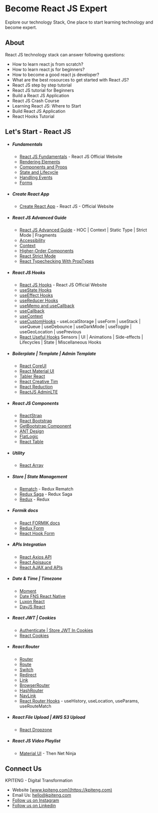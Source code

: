 # Become React JS Expert 
Explore our technology Stack, One place to start learning technology and become expert.

About
-----
React JS technology stack can answer following questions:
- How to learn react js from scratch?
- How to learn react js for beginners?
- How to become a good react js developer?
- What are the best rosources to get started with React JS?
- React JS step by step tutorial
- React JS tutorial for Beginners
- Build a React JS Application
- React JS Crash Course
- Learning React JS: Where to Start
- Build React JS Application
- React Hooks Tutorial

Let's Start - React JS
-----
- ##### Fundamentals
  - [React JS Fundamentals](https://reactjs.org/docs/hello-world.html "Raact JS Fundamentals") - React JS Official Website
  - [Rendering Elements](https://reactjs.org/docs/rendering-elements.html "Rendering Elements")
  - [Components and Props](https://reactjs.org/docs/components-and-props.html "Components and Props")
  - [State and Lifecycle](https://reactjs.org/docs/state-and-lifecycle.html "React State and Lifecycle")
  - [Handling Events](https://reactjs.org/docs/handling-events.html "Handling Events")
  - [Forms](https://reactjs.org/docs/forms.html "React Forms")
- ##### Create React App
  - [Create React App](https://reactjs.org/docs/getting-started.html "Raact JS Official Website") - React JS - Official Website
- ##### React JS Advanced Guide
  - [React JS Advanced Guide](https://reactjs.org/docs/accessibility.html "React JS Advanced Guide") - HOC | Context | Static Type | Strict Mode | Fragments
  - [Accessibility](https://reactjs.org/docs/accessibility.html "Accessibility")
  - [Context](https://reactjs.org/docs/context.html "Context")
  - [Higher-Order Components](https://reactjs.org/docs/higher-order-components.html "Higher-Order Components")
  - [React Strict Mode](https://reactjs.org/docs/strict-mode.html "React Strict Mode")
  - [React Typechecking With PropTypes](https://reactjs.org/docs/typechecking-with-proptypes.html "Typechecking With PropTypes")
- ##### React JS Hooks
  - [React JS Hooks](https://reactjs.org/docs/hooks-intro.html "React JS Hooks") - React JS Official Website
  - [useState Hooks](https://reactjs.org/docs/hooks-state.html "React useState Hooks")
  - [useEffect Hooks](https://reactjs.org/docs/hooks-effect.html "React useEffect Hooks")
  - [useReducer Hooks](https://www.robinwieruch.de/react-usereducer-hook "React useReducer Hooks")
  - [useMemo and useCallback](https://kentcdodds.com/blog/usememo-and-usecallback "React useMemo and useCallback")
  - [useCallback](https://dmitripavlutin.com/dont-overuse-react-usecallback/ "React useCallback")
  - [useContext](https://medium.com/crowdbotics/how-to-use-usereducer-in-react-hooks-for-performance-optimization-ecafca9e7bf5 "React useContext")
  - [useCustomHooks](https://github.com/aromalanil/useCustomHooks/tree/master/docs#-usegeolocation "useCustomHooks") - useLocalStorage | useForm | useStack | useQueue | useDebounce | useDarkMode | useToggle | useGeoLocation | usePrevious
  - [React Useful Hooks](https://github.com/streamich/react-use "Useful Hooks") Sensors | UI | Animations | Side-effects | Lifecycles | State | Miscellaneous Hooks
- ##### Boilerplate | Template | Admin Template
  - [React CoreUI](https://coreui.io/ "CoreUI Free Bootstrap Admin Template")
  - [React Material UI](https://material-ui.com/getting-started/templates/ "React Templates - Material UI")
  - [Tabler React](https://github.com/tabler/tabler-react "https://github.com/tabler/tabler-react")
  - [React Creative Tim](https://www.creative-tim.com/product/material-dashboard-react?partner=104080 "React Creative Tim")
  - [React Reduction](https://github.com/reduction-admin/react-reduction "React Reduction")
  - [ReactJS AdminLTE](https://github.com/booleanhunter/ReactJS-AdminLTE "ReactJS AdminLTE")
- ##### React JS Components
  - [ReactStrap](https://reactstrap.github.io/ "RactStrap")
  - [React Bootstrap](https://react-bootstrap.github.io/components/alerts "React Bootstrap")
  - [GetBootstrap Component](https://getbootstrap.com/docs/5.0/getting-started/introduction/ "React Bootstrap Components")
  - [ANT Design](https://ant.design/components/overview/ "React ANT Design")
  - [FlatLogic](https://flatlogic.com/templates/react "FlatLogic Templates and Themes")
  - [React Table](https://react-table.tanstack.com/docs/quick-start "React Table")
 - ##### Utility 
   - [React Array](https://eduardstankovic.medium.com/javascript-array-functions-you-need-to-know-pt-1-4d73291fdfac "React Array")
- ##### Store | State Management
  - [Rematch](https://rematchjs.org/ "Rematch") - Redux Rematch
  - [Redux Saga](https://redux-saga.js.org/ "Redux Saga") - Redux Saga
  - [Redux](https://redux.js.org/ "Redux") - Redux
- ##### Formik docs
  - [React FORMIK docs](https://formik.org/ "React FORMIK docs")
  - [Redux Form](https://github.com/redux-form/redux-form "Redux Form")
  - [React Hook Form](https://react-hook-form.com/ "React Hook Form")
- ##### APIs Integration
  - [React Axios API](https://www.npmjs.com/package/axios "React Axios API")
  - [React Apisauce](https://www.npmjs.com/package/apisauce "React Apisauce")
  - [React AJAX and APIs](https://reactjs.org/docs/faq-ajax.html "React AJAX and APIs")
- ##### Date & Time | Timezone
  - [Moment](https://momentjs.com/timezone/ "Moment Timezone")
  - [Date FNS React Native](https://date-fns.org/ "React Native Date FNS")
  - [Luxon React](https://moment.github.io/luxon/ "React Native Luxon")
  - [DayJS React](https://www.npmjs.com/package/dayjs "React Nativ DayJS")
- ##### React JWT | Cookies
  - [Authenticate | Store JWT In Cookies](https://medium.com/@ryanchenkie_40935/react-authentication-how-to-store-jwt-in-a-cookie-346519310e81 "Authenticate | Store JWT In Cookies")
  - [React Cookies](https://www.npmjs.com/package/react-cookies "React Cookies")
- ##### React Router
  - [Router](https://reactrouter.com/web/api/Router "React Router")  
  - [Route](https://reactrouter.com/web/api/Route "React Route")
  - [Switch](https://reactrouter.com/web/api/Switch "React Switch")
  - [Redirect](https://reactrouter.com/web/api/Redirect "React Redirect")
  - [Link](https://reactrouter.com/web/api/Link "React Link")
  - [BrowserRouter](https://reactrouter.com/web/api/BrowserRouter "React BrowserRoute")
  - [HashRouter](https://reactrouter.com/web/api/HashRouter "React HashRouter")
  - [NavLink](https://reactrouter.com/web/api/NavLink "React NavLink")
  - [React Router Hooks](https://reactrouter.com/web/api/Hooks "React Router Hooks") - useHistory, useLocation, useParams, useRouteMatch
- ##### React File Upload | AWS S3 Upload
  - [React Dropzone](https://www.npmjs.com/package/react-dropzone "React Dropzone")
- ##### React JS Video Playlist
  - [Material UI](https://www.youtube.com/watch?v=0KEpWHtG10M&list=PL4cUxeGkcC9gjxLvV4VEkZ6H6H4yWuS58  "Material UI") - Then Net Ninja

Connect Us
----- 
KPITENG - Digital Transformation 
- Website [www.kpiteng.com](https://kpiteng.com)
- Email Us: hello@kpiteng.com
- [Follow us on Instagram](https://www.instagram.com/kpiteng/)
- [Follow us on Linkedin](https://www.linkedin.com/company/kpiteng/)
